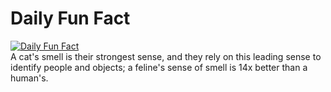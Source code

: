 # Daily Fun Fact
[![Daily Fun Fact](https://github.com/huy2x/daily-fun-facts/actions/workflows/daily-fun-facts.yml/badge.svg)](https://github.com/huy2x/daily-fun-facts/actions/workflows/daily-fun-facts.yml)<br/>
A cat's smell is their strongest sense, and they rely on this leading sense to identify people and objects; a feline's sense of smell is 14x better than a human's.
